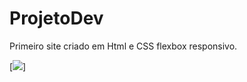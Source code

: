 # ProjetoDev

Primeiro site criado em Html e CSS flexbox responsivo.

[<img src="https://uploaddeimagens.com.br/images/003/969/880/full/screencapture-127-0-0-1-5500-index-html-2022-08-05-01_57_03.png?1659675453">]
